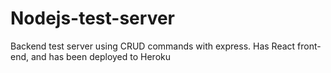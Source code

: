 # Nodejs-test-server

Backend test server using CRUD commands with express. Has React front-end, and has been deployed to Heroku
